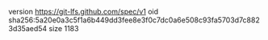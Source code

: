 version https://git-lfs.github.com/spec/v1
oid sha256:5a20e0a3c5f1a6b449dd3fee8e3f0c7dc0a6e508c93fa5703d7c8823d35aed54
size 1183
